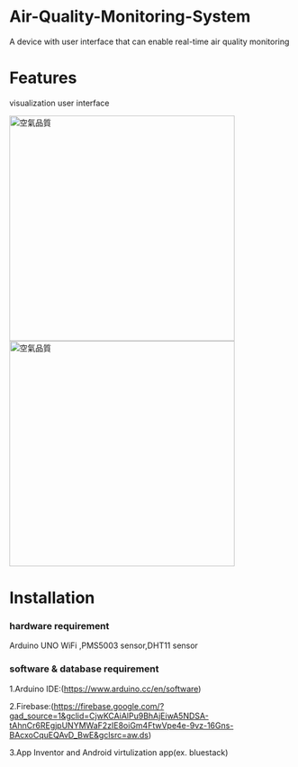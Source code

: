 # Air-Quality-Monitoring-System
A device with user interface that can enable real-time air quality monitoring

# Features
visualization user interface

<img src="https://github.com/user-attachments/assets/2febe6b4-74e1-4aa9-b1a7-7cb9617b951c" alt="空氣品質" style="width:400px;">

<img src="https://github.com/user-attachments/assets/8b7385e1-438b-4b2e-8136-f637fab2e44f" alt="空氣品質" style="width:400px;">

# Installation
### hardware requirement
Arduino UNO WiFi ,PMS5003 sensor,DHT11 sensor

### software & database requirement
1.Arduino IDE:(https://www.arduino.cc/en/software)

2.Firebase:(https://firebase.google.com/?gad_source=1&gclid=CjwKCAiAlPu9BhAjEiwA5NDSA-tAhnCr6REgjpUNYMWaF2zIE8oiGm4FtwVpe4e-9vz-16Gns-BAcxoCquEQAvD_BwE&gclsrc=aw.ds)

3.App Inventor and Android virtulization app(ex. bluestack)


